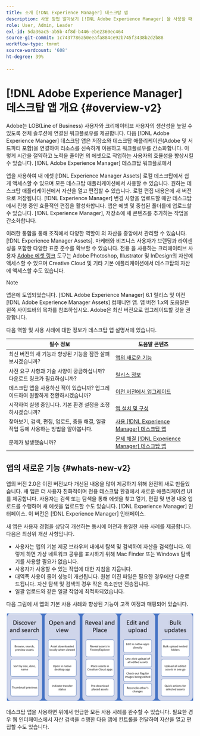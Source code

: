 ```yaml
---
title: 소개 [!DNL Experience Manager] 데스크탑 앱
description: 사용 방법 알아보기 [!DNL Adobe Experience Manager] 을 사용할 때 크리에이티브 사용자를 위한 자산 관리 워크플로우를 최적화하기 위한 데스크탑 앱 [!DNL Adobe Experience Manager Assets] 데스크탑에서 직접 액세스.
role: User, Admin, Leader
exl-id: 5da36ac5-ab5b-4f8d-b446-ebe2360ec464
source-git-commit: 1c7437786a50eeafa884ce92b745f3438b2d2b88
workflow-type: tm+mt
source-wordcount: '608'
ht-degree: 39%

---
```


# [!DNL Adobe Experience Manager] 데스크탑 앱 개요 {#overview-v2}

Adobe는 LOB(Line of Business) 사용자와 크리에이티브 사용자의 생산성을 높일 수 있도록 전체 솔루션에 연결된 워크플로우를 제공합니다. 다음 [!DNL Adobe Experience Manager] 데스크탑 앱은 저장소와 데스크탑 애플리케이션(Adobe 및 서드파티 포함)을 연결하여 리소스를 신속하게 이용하고 워크플로우를 간소화합니다. 이렇게 시간을 절약하고 노력을 줄이면 의 에셋으로 작업하는 사용자의 효율성을 향상시킬 수 있습니다. [!DNL Adobe Experience Manager] 데스크탑 워크플로에서

앱을 사용하여 내 에셋 [!DNL Experience Manager Assets] 로컬 데스크탑에서 쉽게 액세스할 수 있으며 모든 데스크탑 애플리케이션에서 사용할 수 있습니다. 원하는 데스크탑 애플리케이션에서 자산을 열고 편집할 수 있습니다. 로컬 편집 내용은에 새 버전으로 저장됩니다. [!DNL Experience Manager] 변경 사항을 업로드할 때만 데스크탑에서 진행 중인 효율적인 편집을 활성화합니다. 앱은 에셋 및 중첩된 폴더를에 업로드할 수 있습니다. [!DNL Experience Manager], 저장소에 새 콘텐츠를 추가하는 작업을 간소화합니다.

이러한 통합을 통해 조직에서 다양한 역할이 의 자산을 중앙에서 관리할 수 있습니다. [!DNL Experience Manager Assets]. 마케터와 비즈니스 사용자가 브랜딩과 라이센싱을 포함한 다양한 표준 준수를 확보할 수 있습니다. 전용 을 사용하는 크리에이티브 사용자 [Adobe 에셋 링크](https://business.adobe.com/products/experience-manager/assets/adobe-asset-link.html) 도구는 Adobe Photoshop, Illustrator 및 InDesign의 자산에 액세스할 수 있으며 Creative Cloud 및 기타 기본 애플리케이션에서 데스크탑의 자산에 액세스할 수도 있습니다.

>[!NOTE]
>
>앱은에 도입되었습니다. [!DNL Adobe Experience Manager] 6.1 릴리스 및 이전 [!DNL Adobe Experience Manager Assets] 컴패니언 앱. 앱 버전 1.x의 도움말은 왼쪽 사이드바의 목차를 참조하십시오. Adobe은 최신 버전으로 업그레이드할 것을 권장합니다.

다음 역할 및 사용 사례에 대한 정보가 데스크탑 앱 설명서에 있습니다.

| 필수 정보 | 도움말 콘텐츠 |
|--- |--- |
| 최신 버전의 새 기능과 향상된 기능을 잠깐 살펴보시겠습니까? | [앱의 새로운 기능](#whats-new-v2) |
| 사전 요구 사항과 기술 사양이 궁금하십니까? 다운로드 링크가 필요하십니까? | [릴리스 정보](release-notes.md) |
| 데스크탑 앱을 사용하신 적이 있습니까? 업그레이드하여 원활하게 전환하시겠습니까? | [이전 버전에서 업그레이드](install-upgrade.md#upgrade-from-previous-version) |
| 시작하여 실행 중입니다. 기본 환경 설정을 조정하시겠습니까? | [앱 설치 및 구성](install-upgrade.md) |
| 찾아보기, 검색, 편집, 업로드, 충돌 해결, 일괄 작업 등에 사용하는 방법을 알아봅니다. | [사용 [!DNL Experience Manager] 데스크탑 앱](using.md) |
| 문제가 발생했습니까? | [문제 해결 [!DNL Experience Manager] 데스크탑 앱](troubleshoot.md) |

## 앱의 새로운 기능 {#whats-new-v2}

앱의 버전 2.0은 이전 버전보다 개선된 내용을 많이 제공하기 위해 완전히 새로 만들었습니다. 새 앱은 더 사용자 친화적이며 전용 데스크탑 환경에서 새로운 애플리케이션 UI를 제공합니다. 사용자는 검색 또는 탐색을 통해 에셋을 찾고 열기, 편집 및 변경 내용 업로드를 수행하며 새 에셋을 업로드할 수도 있습니다. [!DNL Experience Manager] 인터페이스. 이 버전은 [!DNL Experience Manager] 인터페이스.

새 앱은 사용자 경험을 상당히 개선하는 동시에 이전과 동일한 사용 사례를 제공합니다. 다음은 최상위 개선 사항입니다.

* 사용자는 앱의 기본 제공 브라우저 내에서 탐색 및 검색하여 자산을 검색합니다. 이렇게 하면 가상 네트워크 공유를 표시하기 위해 Mac Finder 또는 Windows 탐색기를 사용할 필요가 없습니다.
* 사용자가 사용할 수 있는 작업에 대한 지침을 지웁니다.
* 대역폭 사용이 줄어 성능이 개선됩니다. 원본 이진 파일은 필요한 경우에만 다운로드됩니다. 자산 탐색 및 검색의 경우 작은 축소판만 전송됩니다.
* 일괄 업로드와 같은 일괄 작업에 최적화되었습니다.

다음 그림에 새 앱의 기본 사용 사례와 향상된 기능이 고객 여정과 매핑되어 있습니다.

![의 새로운 기능 [!DNL Experience Manager] 데스크탑 앱](assets/aem_desktop_app_usecases_v2.png)

데스크탑 앱을 사용하면 위에서 언급한 모든 사용 사례를 완수할 수 있습니다. 필요한 경우 웹 인터페이스에서 자산 검색을 수행한 다음 앱에 컨트롤을 전달하여 자산을 열고 편집할 수도 있습니다.
